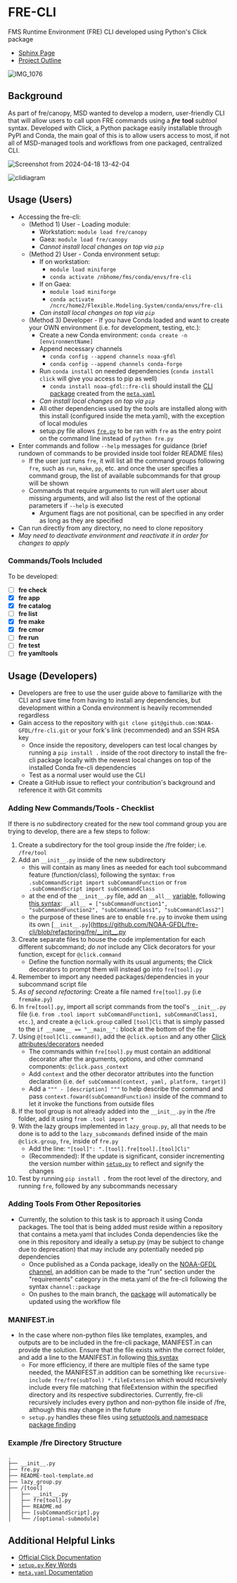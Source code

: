 # **FRE-CLI**

FMS Runtime Environment (FRE) CLI developed using Python's Click package

* [Sphinx Page](https://noaa-gfdl.github.io/fre-cli/index.html)
* [Project Outline](https://docs.google.com/document/d/19Uc01IPuuIuMtOyAvxXj9Mn6Ivc5Ql6NZ-Q6I8YowRI/edit?usp=sharing)

![IMG_1076](https://github.com/NOAA-GFDL/fre-cli/assets/98476720/817cabe1-6e3b-4210-9874-b13f601265d6)

## **Background**

As part of fre/canopy, MSD wanted to develop a modern, user-friendly CLI that will allow users to call upon FRE commands using a **_fre_** **tool** _subtool_ syntax. Developed with Click, a Python package easily installable through PyPI and Conda, the main goal of this is to allow users access to most, if not all of MSD-managed tools and workflows from one packaged, centralized CLI.

![Screenshot from 2024-04-18 13-42-04](https://github.com/NOAA-GFDL/fre-cli/assets/98476720/43c028a6-4e6a-42fe-8bec-008b6758ea9b)

![clidiagram](https://github.com/NOAA-GFDL/fre-cli/assets/98476720/04cd8ce1-dec8-457f-b8b7-544275e04f46)

## **Usage (Users)**

* Accessing the fre-cli:
    - (Method 1) User - Loading module:
        - Workstation: `module load fre/canopy`
        - Gaea: `module load fre/canopy`
        - _Cannot install local changes on top via `pip`_
    - (Method 2) User - Conda environment setup:
        - If on workstation:
            - `module load miniforge`
            - `conda activate /nbhome/fms/conda/envs/fre-cli`
        - If on Gaea:
            - `module load miniforge`
            - `conda activate /ncrc/home2/Flexible.Modeling.System/conda/envs/fre-cli`
        - _Can install local changes on top via `pip`_
    - (Method 3) Developer - If you have Conda loaded and want to create your OWN environment (i.e. for development, testing, etc.):
        - Create a new Conda environment: `conda create -n [environmentName]`
        - Append necessary channels
            - `conda config --append channels noaa-gfdl` 
            - `conda config --append channels conda-forge`
        - Run `conda install` on needed dependencies (`conda install click` will give you access to pip as well)
            - `conda install noaa-gfdl::fre-cli` should install the [CLI package](https://anaconda.org/NOAA-GFDL/fre-cli) created from the [`meta.yaml`](https://github.com/NOAA-GFDL/fre-cli/blob/refactoring/meta.yaml)
        - _Can install local changes on top via `pip`_
        - All other dependencies used by the tools are installed along with this install (configured inside the meta.yaml), with the exception of local modules
        - setup.py file allows [`fre.py`](https://github.com/NOAA-GFDL/fre-cli/blob/main/fre/fre.py) to be ran with `fre` as the entry point on the command line instead of `python fre.py`
* Enter commands and follow `--help` messages for guidance (brief rundown of commands to be provided inside tool folder README files)
    - If the user just runs `fre`, it will list all the command groups following `fre`, such as `run`, `make`, `pp`, etc. and once the user specifies a command group, the list of available subcommands for that group will be shown 
    - Commands that require arguments to run will alert user about missing arguments, and will also list the rest of the optional parameters if `--help` is executed
        - Argument flags are not positional, can be specified in any order as long as they are specified
* Can run directly from any directory, no need to clone repository
* *May need to deactivate environment and reactivate it in order for changes to apply*

### **Commands/Tools Included**

To be developed:
- [ ]  **fre check**
- [x]  **fre app**
- [x]  **fre catalog**
- [ ]  **fre list**
- [x]  **fre make**
- [x]  **fre cmor**
- [ ]  **fre run**
- [ ]  **fre test**
- [ ]  **fre yamltools**

## **Usage (Developers)**

* Developers are free to use the user guide above to familiarize with the CLI and save time from having to install any dependencies, but development within a Conda environment is heavily recommended regardless
* Gain access to the repository with `git clone git@github.com:NOAA-GFDL/fre-cli.git` or your fork's link (recommended) and an SSH RSA key
    - Once inside the repository, developers can test local changes by running a `pip install .` inside of the root directory to install the fre-cli package locally with the newest local changes on top of the installed Conda fre-cli dependencies
    - Test as a normal user would use the CLI
* Create a GitHub issue to reflect your contribution's background and reference it with Git commits

### **Adding New Commands/Tools - Checklist**

If there is *no* subdirectory created for the new tool command group you are trying to develop, there are a few steps to follow:

  1. Create a subdirectory for the tool group inside the /fre folder; i.e. `/fre/tool`
  2. Add an `__init__.py` inside of the new subdirectory
      - this will contain as many lines as needed for each tool subcommand feature (function/class), following the syntax: `from .subCommandScript import subCommandFunction` or `from .subCommandScript import subCommandClass`
      - at the end of the `__init__.py` file, add an `__all__` [variable](https://realpython.com/python-all-attribute/), following [this syntax](https://github.com/NOAA-GFDL/fre-cli/blob/refactoring/fre/pp/__init__.py): `__all__ = ["subCommandFunction1", "subCommandFunction2", "subCommandClass1", "subCommandClass2"]`
      - the purpose of these lines are to enable `fre.py` to invoke them using its own [`__init__.py`](https://github.com/NOAA-GFDL/fre-cli/blob/refactoring/fre/__init__.py
  3. Create separate files to house the code implementation for each different subcommand; *do not* include any Click decorators for your function, except for `@click.command`
      - Define the function normally with its usual arguments; the Click decorators to prompt them will instead go into `fre[tool].py`
  4. Remember to import any needed packages/dependencies in your subcommand script file
  5. _As of second refactoring_: Create a file named `fre[tool].py` (i.e `fremake.py`)
  6. In `fre[tool].py`, import all script commands from the tool's `__init__.py` file (i.e. `from .tool import subCommandFunction1, subCommandClass1, etc.`), and create a `@click.group` called `[tool]Cli` that is simply passed to the `if __name__ == "__main__":` block at the bottom of the file
  7. Using `@[tool]Cli.command()`, add the `@click.option` and any other [Click attributes/decorators](https://click.palletsprojects.com/en/8.1.x/api/#click.command) needed
      - The commands within `fre[tool].py` must contain an additional decorator after the arguments, options, and other command components: `@click.pass_context`
      - Add `context` and the other decorator attributes into the function declaration (i.e. `def subCommand(context, yaml, platform, target)`) 
      - Add a `""" - [description] """` to help describe the command and pass `context.foward(subCommandFunction)` inside of the command to let it invoke the functions from outside files
  8. If the tool group is not already added into the `__init__.py` in the /fre folder, add it using `from .tool import *`
  9. With the lazy groups implemented in `lazy_group.py`, all that needs to be done is to add to the `lazy_subcommands` defined inside of the main `@click.group`, `fre`, inside of `fre.py`
      - Add the line: `"[tool]": ".[tool].fre[tool].[tool]Cli"`
      - (Recommended): If the update is significant, consider incrementing the version number within [`setup.py`](https://github.com/NOAA-GFDL/fre-cli/blob/088ad363392b3bf187119d8970c22779d59aaed0/setup.py#L5) to reflect and signify the changes 
  10. Test by running `pip install .` from the root level of the directory, and running `fre`, followed by any subcommands necessary
 
### **Adding Tools From Other Repositories**

* Currently, the solution to this task is to approach it using Conda packages. The tool that is being added must reside within a repository that contains a meta.yaml that includes Conda dependencies like the one in this repository and ideally a setup.py (may be subject to change due to deprecation) that may include any potentially needed pip dependencies
    - Once published as a Conda package, ideally on the [NOAA-GFDL channel](https://anaconda.org/NOAA-GFDL), an addition can be made to the "run" section under the "requirements" category in the meta.yaml of the fre-cli following the syntax `channel::package`
    - On pushes to the main branch, the [package](https://anaconda.org/NOAA-GFDL/fre-cli) will automatically be updated using the workflow file
 
### **MANIFEST.in**

* In the case where non-python files like templates, examples, and outputs are to be included in the fre-cli package, MANIFEST.in can provide the solution. Ensure that the file exists within the correct folder, and add a line to the MANIFEST.in following [this syntax](https://setuptools.pypa.io/en/latest/userguide/miscellaneous.html)
    - For more efficiency, if there are multiple files of the same type needed, the MANIFEST.in addition can be something like `recursive-include fre/fre(subTool) *.fileExtension` which would recursively include every file matching that fileExtension within the specified directory and its respective subdirectories. Currently, fre-cli recursively includes every python and non-python file inside of /fre, although this may change in the future
    - `setup.py` handles these files using [setuptools and namespace package finding](https://setuptools.pypa.io/en/latest/userguide/package_discovery.html)

### **Example /fre Directory Structure**
```
.
├── __init__.py
├── fre.py
├── README-tool-template.md
├── lazy_group.py
├── /[tool]
│   ├── __init__.py
│   ├── fre[tool].py
│   ├── README.md
│   ├── [subCommandScript].py
│   └── /[optional-submodule]
```

## **Additional Helpful Links**
* [Official Click Documentation](https://click.palletsprojects.com/en/8.1.x/api/)
* [`setup.py` Key Words](https://setuptools.pypa.io/en/latest/references/keywords.html)
* [`meta.yaml` Documentation](https://docs.conda.io/projects/conda-build/en/latest/resources/define-metadata.html)
